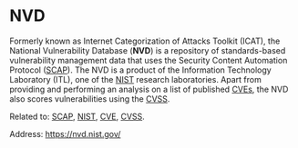 # NVD

Formerly known as Internet Categorization of Attacks Toolkit (ICAT), the National Vulnerability Database (**NVD**) is a repository of standards-based vulnerability management data that uses the Security Content Automation Protocol ([SCAP](../High-levelFrameworks/SCAP.md "SCAP")).
The NVD is a product of the Information Technology Laboratory (ITL), one of the [NIST](../Organizations/NIST.md "NIST") research laboratories.
Apart from providing and performing an analysis on a list of published [CVEs](./CVE.md "CVE"), the NVD also scores vulnerabilities using the [CVSS](../ScoringAndMeasurementFrameworks/CVSS.md "CVSS").

Related to:
[SCAP](../High-levelFrameworks/SCAP.md "SCAP"),
[NIST](../Organizations/NIST.md "NIST"),
[CVE](./CVE.md "CVE"),
[CVSS](../ScoringAndMeasurementFrameworks/CVSS.md "CVSS").

Address: https://nvd.nist.gov/
